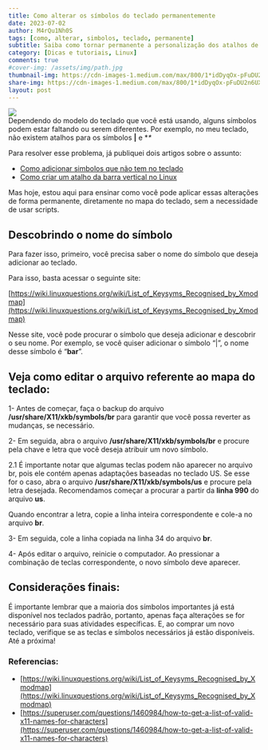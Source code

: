 ```yaml
---
title: Como alterar os símbolos do teclado permanentemente
date: 2023-07-02
author: M4rQu1Nh0S
tags: [como, alterar, simbolos, teclado, permanente]
subtitle: Saiba como tornar permanente a personalização dos atalhos de simbolos
category: [Dicas e tutoriais, Linux]
comments: true
#cover-img: /assets/img/path.jpg
thumbnail-img: https://cdn-images-1.medium.com/max/800/1*idDyqOx-pFuDU2n6UX3-WA.jpeg
share-img: https://cdn-images-1.medium.com/max/800/1*idDyqOx-pFuDU2n6UX3-WA.jpeg
layout: post
---
```


![](https://cdn-images-1.medium.com/max/800/1*idDyqOx-pFuDU2n6UX3-WA.jpeg)<br/>
Dependendo do modelo do teclado que você está usando, alguns símbolos podem estar faltando ou serem diferentes. Por exemplo, no meu teclado, não existem atalhos para os símbolos **|** e **\**

Para resolver esse problema, já publiquei dois artigos sobre o assunto:

- [Como adicionar simbolos que não tem no teclado](https://marcosfs93.blogspot.com/2023/03/como-alterar-os-simbolos-do-teclado.html)
- [Como criar um atalho da barra vertical no Linux](https://marcosfs93.blogspot.com/2023/03/como-criar-um-atalho-da-barra-vertical.html)

Mas hoje, estou aqui para ensinar como você pode aplicar essas alterações de forma permanente, diretamente no mapa do teclado, sem a necessidade de usar scripts.

## Descobrindo o nome do símbolo
Para fazer isso, primeiro, você precisa saber o nome do símbolo que deseja adicionar ao teclado.

Para isso, basta acessar o seguinte site:

[https://wiki.linuxquestions.org/wiki/List_of_Keysyms_Recognised_by_Xmodmap](https://wiki.linuxquestions.org/wiki/List_of_Keysyms_Recognised_by_Xmodmap)

Nesse site, você pode procurar o símbolo que deseja adicionar e descobrir o seu nome. Por exemplo, se você quiser adicionar o símbolo “|”, o nome desse símbolo é “**bar**”.

## Veja como editar o arquivo referente ao mapa do teclado:
1- Antes de começar, faça o backup do arquivo **/usr/share/X11/xkb/symbols/br** para garantir que você possa reverter as mudanças, se necessário.

2- Em seguida, abra o arquivo **/usr/share/X11/xkb/symbols/br** e procure pela chave e letra que você deseja atribuir um novo símbolo.

2.1 É importante notar que algumas teclas podem não aparecer no arquivo br, pois ele contém apenas adaptações baseadas no teclado US. Se esse for o caso, abra o arquivo **/usr/share/X11/xkb/symbols/us** e procure pela letra desejada. Recomendamos começar a procurar a partir da **linha 990** do arquivo **us**.

Quando encontrar a letra, copie a linha inteira correspondente e cole-a no arquivo **br**.

3- Em seguida, cole a linha copiada na linha 34 do arquivo **br**.

4- Após editar o arquivo, reinicie o computador. Ao pressionar a combinação de teclas correspondente, o novo símbolo deve aparecer.

## Considerações finais:
É importante lembrar que a maioria dos símbolos importantes já está disponível nos teclados padrão, portanto, apenas faça alterações se for necessário para suas atividades específicas. E, ao comprar um novo teclado, verifique se as teclas e símbolos necessários já estão disponíveis. Até a próxima!

### Referencias:
- [https://wiki.linuxquestions.org/wiki/List_of_Keysyms_Recognised_by_Xmodmap](https://wiki.linuxquestions.org/wiki/List_of_Keysyms_Recognised_by_Xmodmap)
- [https://superuser.com/questions/1460984/how-to-get-a-list-of-valid-x11-names-for-characters](https://superuser.com/questions/1460984/how-to-get-a-list-of-valid-x11-names-for-characters)

